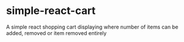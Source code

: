 # simple-react-cart
A simple react shopping cart displaying where number of items can be added, removed or item removed entirely
